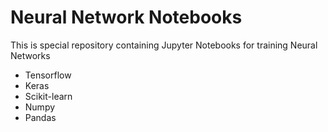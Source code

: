 # Neural Network Notebooks
This is special repository containing Jupyter Notebooks for training Neural Networks 

<ul>
  <li>Tensorflow</li>
  <li>Keras</li>
  <li> Scikit-learn </li>
  <li> Numpy </li>
  <li> Pandas </li>
 </ul>
